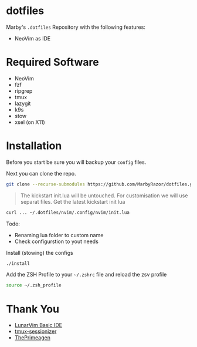 # dotfiles

Marby's `.dotfiles` Repository with the following features:

- NeoVim as IDE

# Required Software

- NeoVim
- fzf
- ripgrep
- tmux
- lazygit
- k9s
- stow
- xsel (on X11)

# Installation 

Before you start be sure you will backup your `config` files.

Next you can clone the repo.
```sh
git clone --recurse-submodules https://github.com/MarbyRazor/dotfiles.git ~/.dotfiles
```
> The kickstart init.lua will be untouched. For customisation we will use separat files.
Get the latest kickstart init lua

```sh
curl ... ~/.dotfiles/nvim/.config/nvim/init.lua
```

Todo: 
- Renaming lua folder to custom name
- Check configurstion to yout needs

Install (stowing) the configs
```sh
./install
```

Add the ZSH Profile to your `~/.zshrc` file and reload the zsv profile
```sh
source ~/.zsh_profile
```

# Thank You

- [LunarVim Basic IDE](https://github.com/LunarVim/nvim-basic-ide) 
- [tmux-sessionizer](https://github.com/edr3x/tmux-sessionizer) 
- [ThePrimeagen](https://github.com/ThePrimeagen/)
